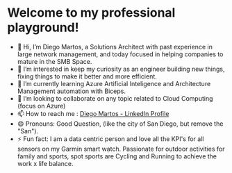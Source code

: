 # Welcome to my professional playground!
- 👋 Hi, I’m Diego Martos, a Solutions Architect with past experience in large network management, and today focused in helping companies to mature in the SMB Space.
- 👀 I’m interested in keep my curiosity as an engineer building new things, fixing things to make it better and more efficient.
- 🌱 I’m currently learning Azure Artificial Inteligence and Architecture Management automation with Biceps.
- 💞️ I’m looking to collaborate on any topic related to Cloud Computing (focus on Azure)
- 📫 How to reach me : [Diego Martos - LinkedIn Profile](https://www.linkedin.com/in/diegomartos01/)
- 😄 Pronouns: Good Question, (like the city of San Diego, but remove the "San").
- ⚡ Fun fact: I am a data centric person and love all the KPI's for all sensors on my Garmin smart watch. Passionate for outdoor activities for family and sports, spot sports are Cycling and Running to achieve the work x life balance.

<!---
martoscloudarchitect/martoscloudarchitect is a ✨ special ✨ repository because its `README.md` (this file) appears on your GitHub profile.
You can click the Preview link to take a look at your changes.
--->
